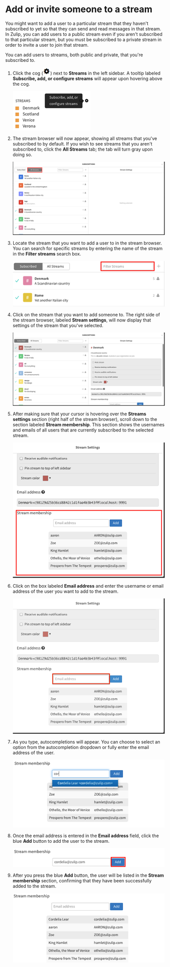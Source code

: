 # Add or invite someone to a stream

You might want to add a user to a particular stream that they haven't subscribed to yet so that they can send and read messages in that stream. In Zulip, you can add users to a public stream even if you aren't subscribed to that particular stream, but you must be subscribed to a private stream in order to invite a user to join that stream.

You can add users to streams, both public and private, that you're subscribed to.

1. Click the cog (![cog](/static/images/help/cog.png)) next to
**Streams** in the left sidebar. A tooltip labeled **Subscribe, add, or configure streams**
will appear upon hovering above the cog.

    ![Browse streams](/static/images/help/streams-1.png)
2. The stream browser will now appear, showing all streams that you've subscribed to by default. If you wish to see streams that you aren't subscribed to, click the **All Streams** tab; the tab will turn gray upon doing so.

    ![All streams](/static/images/help/all-streams.png)
3. Locate the stream that you want to add a user to in the stream browser. You can search for specific streams by entering the name of the stream in the **Filter streams** search box.

    ![Filter streams box](/static/images/help/filter-stream.png)
4. Click on the stream that you want to add someone to. The right side of the stream browser, labeled **Stream settings**, will now display that settings of the stream that you've selected.

    ![Stream selected](/static/images/help/stream-selected.png)
5. After making sure that your cursor is hovering over the **Streams settings** section (right half of the stream browser), scroll down to the section labeled **Stream membership**. This section shows the usernames and emails of all users that are currently subscribed to the selected stream.

    ![Stream membership](/static/images/help/stream-membership.png)
6. Click on the box labeled **Email address** and enter the username or email address of the user you want to add to the stream.

    ![Stream membership email](/static/images/help/stream-membership-email.png)

7. As you type, autocompletions will appear. You can choose to select an option from the autocompletion dropdown or fully enter the email address of the user.

    ![Stream membership email autocomplete](/static/images/help/stream-add-email-auto.png)

8. Once the email address is entered in the **Email address** field, click the blue **Add** button to add the user to the stream.

    ![Blue add button](/static/images/help/stream-blue-add.png)

9. After you press the blue **Add** button, the user will be listed in the **Stream membership** section, confirming that they have been successfully added to the stream.

    ![Stream add complete](/static/images/help/stream-add-complete.png)
